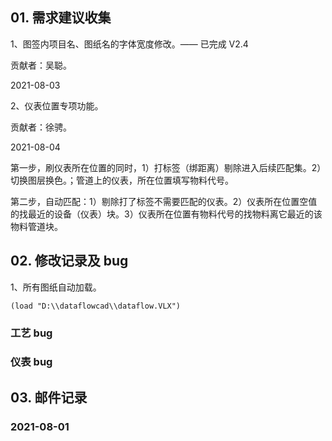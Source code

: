 ## 01. 需求建议收集

1、图签内项目名、图纸名的字体宽度修改。—— 已完成 V2.4

贡献者：吴聪。

2021-08-03

2、仪表位置专项功能。

贡献者：徐骋。

2021-08-04

第一步，刷仪表所在位置的同时，1）打标签（绑距离）剔除进入后续匹配集。2）切换图层换色。；管道上的仪表，所在位置填写物料代号。

第二步，自动匹配：1）剔除打了标签不需要匹配的仪表。2）仪表所在位置空值的找最近的设备（仪表）块。3）仪表所在位置有物料代号的找物料离它最近的该物料管道块。

## 02. 修改记录及 bug

1、所有图纸自动加载。

```
(load "D:\\dataflowcad\\dataflow.VLX")
```

### 工艺 bug



### 仪表 bug


## 03. 邮件记录

### 2021-08-01

